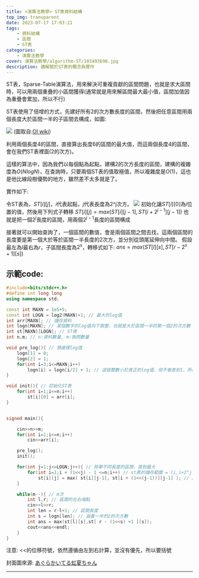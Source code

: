 ```yaml
---
title: <演算法教學> ST表資料結構
top_img: transparent
date: 2023-07-17 17:03:21
tags:
    - 資料結構
    - 區間
    - ST表
categories:
    - 演算法教學
cover: 演算法教學/algorithm-ST/103493690.jpg
description: 講解關於ST表的概念與實作
---
```


ST表，Sparse-Table演算法，用來解決可重複貢獻的區間問題，也就是求大區間時，可以用兩個重疊的小區間獲得(通常就是用來解區間最大最小值，區間加值因為重疊會累加，所以不行)

ST表使用了倍增的方式，先建好所有2的次方數長度的區間，然後把任意區間用兩個長度大於區間一半的子區間去構成，如圖:

![](/演算法教學/algorithm-ST/st-preprocess-lift.svg)
(圖取自:[OI wiki](https://oi-wiki.org/ds/sparse-table/))

利用兩個長度4的區間，直接算出長度6的區間的最大值，而這兩個長度4的區間，會在我們ST表裡面(2的次方)。

這樣的算法中，因為我們以每個點為起點，建構2的次方長度的區間，建構的複雜度為$O(NlogN)$，在查詢時，只要兩個ST表的值取極值，所以複雜度是$O(1)$，這也是他比線段樹優勢的地方，雖然差不太多就是了。

實作如下:

令ST表為，$ST[i][j]$，$i$代表起點，$j$代表長度為2^j次方。
![](/演算法教學/algorithm-ST/ST-len-interval.png)
初始化讓$ST[i][0]$為$i$位置的值，然後用下列式子轉移
$ST[i][j] = max(ST[i][j-1],ST[i+2^{j-1}][j-1])$
也就是把一個$2^j$長度的區間，用兩個$2^{j-1}$長度的區間構成

接著就可以開始查詢了，一個區間的數值，會是兩個區間之間去找，這兩個區間的長度要是第一個大於等於區間一半長度的2次方，並分別從頭尾延伸向中間。
假設最左為$l$最右為$r$，子區間長度為$2^s$，轉移式如下:
$ans = max(ST[l][s],ST[r-2^s+1][s])$


## 示範code:
```c++
#include<bits/stdc++.h>
#define int long long
using namespace std;

const int MAXN = 1e5+5;
const int LOGN = log2(MAXN)+1; // 最大的log值
int arr[MAXN]; // 儲存資料
int logn[MAXN]; // 某個數字的log值向下取整，也就是大於區間一半的第一個2的次方數
int st[MAXN][LOGN]; // ST表
int n,m; // n:資料數量, m:詢問數量

void pre_log(){ // 預處理log值
    logn[1] = 0;
    logn[2] = 1;
    for(int i=3;i<=MAXN;i++)
        logn[i] = logn[i/2] + 1; // 這個整數小於真正的log值，但不會差到1，所以可以覆蓋到一半以上
}

void init(){ // 初始化ST表
    for(int i=1;i<=n;i++)
        st[i][0] = arr[i];
}


signed main(){

    cin>>n>>m;
    for(int i=1;i<=n;i++)
        cin>>arr[i];

    pre_log();
    init();

    for(int j=1;j<=LOGN;j++){ // 枚舉不同長度的區間，直到最大
        for(int i=1;i + (1<<j) - 1 <=n;i++) // st表的儲存範圍 = (i,i+2^j - 1)(長度2^j)
            st[i][j] = max( st[i][j-1], st[i + (1<<(j-1))][j-1] ); // 用兩個長度2^(j-1)的區間構成
    }

    while(m--){ // m次
        int l,r; // 區間的左右端點
        cin>>l>>r;
        int len = r-l+1; // 區間長度
        int s = logn[len]; // 涵蓋一半的2的次方數
        int ans = max(st[l][s],st[ r - (1<<s) +1 ][s]);
        cout<<ans<<endl;
    }
}

```
注意: <<的位移符號，依然遵循由左到右計算，並沒有優先，所以要括號

封面圖來源: [あぐらかいてる虹夏ちゃん](https://www.pixiv.net/artworks/103493690)

---